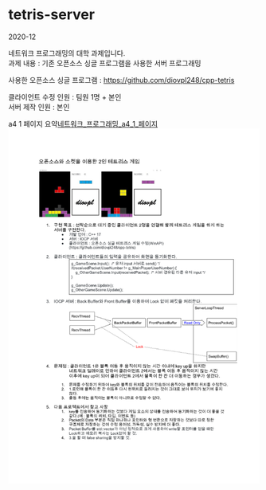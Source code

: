 # tetris-server   
   
2020-12   
   
네트워크 프로그래밍의 대학 과제입니다.   
과제 내용 : 기존 오픈소스 싱글 프로그램을 사용한 서버 프로그래밍   
   
사용한 오픈소스 싱글 프로그램 : https://github.com/diovpl248/cpp-tetris    
    
클라이언트 수정 인원 : 팀원 1명 + 본인    
서버 제작 인원 : 본인    
    
a4 1 페이지 요약[네트워크_프로그래밍_a4_1_페이지](./네트워크_프로그래밍_a4_1_페이지.pdf)    
![네트워크_프로그래밍_a4_1_페이지](./readme_image/네트워크_프로그래밍_a4_1_페이지.png)    
    
